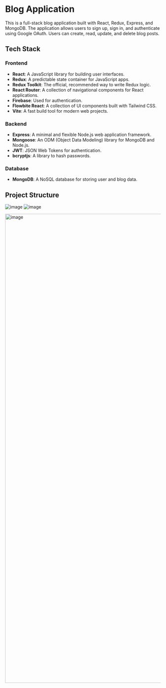 # Blog Application

This is a full-stack blog application built with React, Redux, Express, and MongoDB. The application allows users to sign up, sign in, and authenticate using Google OAuth. Users can create, read, update, and delete blog posts.

## Tech Stack

### Frontend
- **React**: A JavaScript library for building user interfaces.
- **Redux**: A predictable state container for JavaScript apps.
- **Redux Toolkit**: The official, recommended way to write Redux logic.
- **React Router**: A collection of navigational components for React applications.
- **Firebase**: Used for authentication.
- **Flowbite React**: A collection of UI components built with Tailwind CSS.
- **Vite**: A fast build tool for modern web projects.

### Backend
- **Express**: A minimal and flexible Node.js web application framework.
- **Mongoose**: An ODM (Object Data Modeling) library for MongoDB and Node.js.
- **JWT**: JSON Web Tokens for authentication.
- **bcryptjs**: A library to hash passwords.

### Database
- **MongoDB**: A NoSQL database for storing user and blog data.

## Project Structure

![image](https://github.com/user-attachments/assets/93f650b1-50bd-4dba-b9a8-51c9ba902bc8)
![image](https://github.com/user-attachments/assets/03a70348-0a46-4fcd-816f-75e01637db7b)


<img width="1512" alt="image" src="https://github.com/user-attachments/assets/80f54c92-622f-4e8a-9d2d-23e08832e3b3" />


